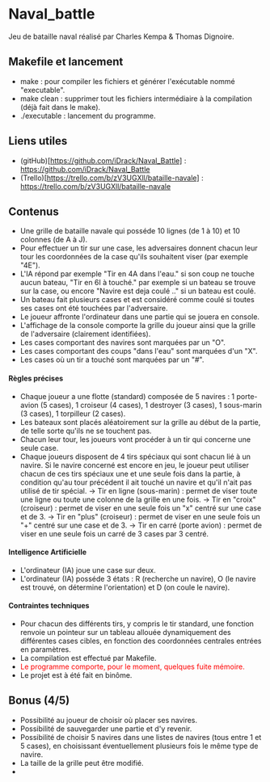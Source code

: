 # Naval_battle

Jeu de bataille naval réalisé par Charles Kempa & Thomas Dignoire.

## Makefile et lancement

* make : pour compiler les fichiers et générer l'exécutable nommé "executable".
* make clean : supprimer tout les fichiers intermédiaire à la compilation (déjà fait dans le make).
* ./executable : lancement du programme.

## Liens utiles

* (gitHub)[https://github.com/iDrack/Naval_Battle] : https://github.com/iDrack/Naval_Battle
* (Trello)[https://trello.com/b/zV3UGXll/bataille-navale] : https://trello.com/b/zV3UGXll/bataille-navale

## Contenus

* Une grille de bataille navale qui posséde 10 lignes (de 1 à 10) et 10 colonnes (de A à J).
* Pour effectuer un tir sur une case, les adversaires donnent chacun leur tour les coordonnées de la case qu'ils souhaitent viser (par exemple "4E").
* L'IA répond par exemple "Tir en 4A dans l'eau." si son coup ne touche aucun bateau, "Tir en 6I à touché." par exemple si un bateau se trouve sur la case, ou encore "Navire est deja coulé .." si un bateau est coulé.
* Un bateau fait plusieurs cases et est considéré comme coulé si toutes ses cases ont été touchées par l'adversaire.
* Le joueur affronte l'ordinateur dans une partie qui se jouera en console.
* L'affichage de la console comporte la grille du joueur ainsi que la grille de l'adversaire (clairement identifiées).
* Les cases comportant des navires sont marquées par un "O".
* Les cases comportant des coups "dans l'eau" sont marquées d'un "X".
* Les cases où un tir a touché sont marquées par un "#".

#### Règles précises

* Chaque joueur a une flotte (standard) composée de 5 navires : 1 porte-avion (5 cases), 1 croiseur (4 cases), 1 destroyer (3 cases), 1 sous-marin (3 cases), 1 torpilleur (2 cases).
* Les bateaux sont placés aléatoirement sur la grille au début de la partie, de telle sorte qu'ils ne se touchent pas.
* Chacun leur tour, les joueurs vont procéder à un tir qui concerne une seule case.
* Chaque joueurs disposent de 4 tirs spéciaux qui sont chacun lié à un navire. 
Si le navire concerné est encore en jeu, le joueur peut utiliser chacun de ces tirs spéciaux une et une seule fois dans la partie, à condition qu'au tour précédent il ait touché un navire et qu'il n'ait pas utilisé de tir spécial.
-> Tir en ligne (sous-marin) : permet de viser toute une ligne ou toute une colonne de la grille en une fois.
-> Tir en "croix" (croiseur) : permet de viser en une seule fois un "x" centré sur une case et de 3.
-> Tir en "plus" (croiseur) : permet de viser en une seule fois un "+" centré sur une case et de 3.
-> Tir en carré (porte avion) : permet de viser en une seule fois un carré de 3 cases par 3 centré.

#### Intelligence Artificielle

* L'ordinateur (IA) joue une case sur deux.
* L'ordinateur (IA) posséde 3 états : R (recherche un navire), O (le navire est trouvé, on détermine l'orientation) et D (on coule le navire).

#### Contraintes techniques

* Pour chacun des différents tirs, y compris le tir standard, une fonction renvoie un pointeur sur un tableau allouée dynamiquement des différentes cases cibles, en fonction des coordonnées centrales entrées en paramètres.
* La compilation est effectué par Makefile.
* <span style="color: red"> Le programme comporte, pour le moment, quelques fuite mémoire. </span>
* Le projet est à été fait en binôme.

## Bonus (4/5)

* Possibilité au joueur de choisir où placer ses navires.
* Possibilité de sauvegarder une partie et d'y revenir.
* Possibilité de choisir 5 navires dans une listes de navires (tous entre 1 et 5 cases), en choisissant éventuellement plusieurs fois le même type de navire.
* La taille de la grille peut être modifié.
* 
